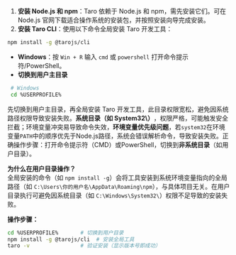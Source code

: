 1. **安装 Node.js 和 npm**：Taro 依赖于 Node.js 和 npm，需先安装它们。可在 Node.js 官网下载适合操作系统的安装包，并按照安装向导完成安装。
2. **安装 Taro CLI**：使用以下命令全局安装 Taro 开发工具：

```bash
npm install -g @tarojs/cli
```
-  **​Windows​**​：按 `Win + R` 输入 `cmd` 或 `powershell` 打开命令提示符/PowerShell。
- ​**​切换到用户主目录**
```bash
 # Windows
 cd %USERPROFILE%
```
先切换到用户主目录，再全局安装 Taro 开发工具，此目录权限宽松，避免因系统路径权限导致安装失败。​**​系统目录（如 System32\）​**，权限严格，可能触发安全拦截；环境变量冲突易导致命令失效，**环境变量优先级问题​**，若`system32`在环境变量`PATH`中的顺序优先于Node.js路径，系统会错误解析命令，导致安装失败。正确操作步骤：打开命令提示符（CMD）或PowerShell，切换到​**​非系统目录​**​（如用户目录）。

​**​为什么在用户目录操作？​**​  
全局安装的命令（如 `npm install -g`）会将工具安装到系统环境变量指向的全局路径（如 `C:\Users\你的用户名\AppData\Roaming\npm`），与具体项目无关。在用户目录执行可避免因系统目录（如 `C:\Windows\System32\`）权限不足导致的安装失败。

​**​操作步骤：**
```bash
cd %USERPROFILE%       # 切换到用户目录
npm install -g @tarojs/cli  # 安装全局工具
taro -v                # 验证安装（显示版本号即成功）
```

